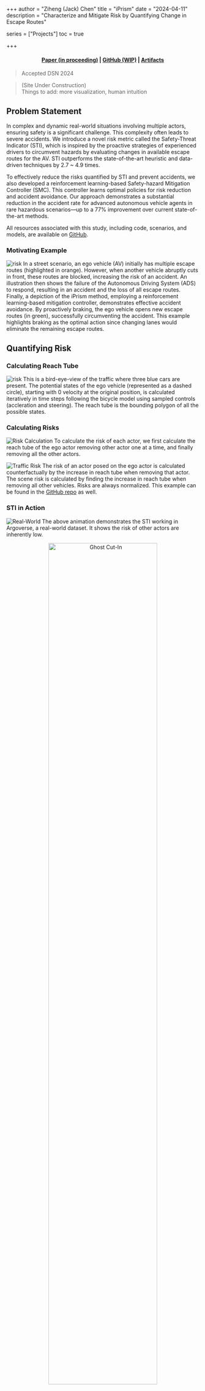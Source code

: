 +++
author = "Ziheng (Jack) Chen"
title = "iPrism"
date = "2024-04-11"
description = "Characterize and Mitigate Risk by Quantifying Change in Escape Routes"

series = ["Projects"]
toc = true

+++

<h4 style="text-align: center;">
  <a href="https://github.com/zihengjackchen/iPrism">Paper (in proceeding)</a> |
  <a href="https://github.com/zihengjackchen/iPrism">GitHub (WIP)</a> |
  <a href="https://zenodo.org/doi/10.5281/zenodo.10279653">Artifacts</a>
</h4>


> Accepted DSN 2024  

> (Site Under Construction)  
> Things to add: more visualization, human intuition  

## Problem Statement
In complex and dynamic real-world situations involving multiple actors, ensuring safety is a significant challenge. This complexity often leads to severe accidents. We introduce a novel risk metric called the Safety-Threat Indicator (STI), which is inspired by the proactive strategies of experienced drivers to circumvent hazards by evaluating changes in available escape routes for the AV. STI outperforms the state-of-the-art heuristic and data-driven techniques by 2.7 ~ 4.9 times.

To effectively reduce the risks quantified by STI and prevent accidents, we also developed a reinforcement learning-based Safety-hazard Mitigation Controller (SMC). This controller learns optimal policies for risk reduction and accident avoidance. Our approach demonstrates a substantial reduction in the accident rate for advanced autonomous vehicle agents in rare hazardous scenarios—up to a 77% improvement over current state-of-the-art methods. 

All resources associated with this study, including code, scenarios, and models, are available on [GitHub](https://github.com/zihengjackchen/iPrism).

### Motivating Example
![risk](intro.jpg)
In a street scenario, an ego vehicle (AV) initially has multiple escape routes (highlighted in orange). However, when another vehicle abruptly cuts in front, these routes are blocked, increasing the risk of an accident. An illustration then shows the failure of the Autonomous Driving System (ADS) to respond, resulting in an accident and the loss of all escape routes. Finally, a depiction of the iPrism method, employing a reinforcement learning-based mitigation controller, demonstrates effective accident avoidance. By proactively braking, the ego vehicle opens new escape routes (in green), successfully circumventing the accident. This example highlights braking as the optimal action since changing lanes would eliminate the remaining escape routes.

## Quantifying Risk

### Calculating Reach Tube
![risk](reach_tube_construction.gif)
This is a bird-eye-view of the traffic where three blue cars are present. The potential states of the ego vehicle (represented as a dashed circle), starting with 0 velocity at the original position, is calculated iteratively in time steps following the bicycle model using sampled controls (accleration and steering). The reach tube is the bounding polygon of all the possible states. 

### Calculating Risks
![Risk Calculation](risk_calculation.gif)
To calculate the risk of each actor, we first calculate the reach tube of the ego actor removing other actor one at a time, and finally removing all the other actors. 

![Traffic Risk](full-approx.png)
The risk of an actor posed on the ego actor is calculated counterfactually by the increase in reach tube when removing that actor. The scene risk is calculated by finding the increase in reach tube when removing all other vehicles. Risks are always normalized. This example can be found in the [GitHub repo](https://github.com/zihengjackchen/iPrism/STI-demo) as well. 

### STI in Action
![Real-World](argoverse.gif)
The above animation demonstrates the STI working in Argoverse, a real-world dataset. It shows the risk of other actors are inherently low.



<p style="text-align: center;">
  <img src="ghost_cutin.gif" alt="Ghost Cut-In" style="display: block; margin-left: auto; margin-right: auto; width: 75%;">
</p>

The above animation shows STI working in ghost-cutin. The risk of the actor was detected prior to the cutting motion.


### Results
| **Metric**        | **Ghost Cut-In**   | **Lead Cut-In**    | **Lead Slowdown**      | **Rear-End**         | **All Scenarios** |
| ----------------- | ------------------ | ------------------ | ---------------------- | -------------------- | ----------------- |
| TTC               | 0.00 (0.00)        | 0.00 (0.00)        | 3.30 (0.89)            | 0.02 (0.17)          | 0.83              |
| Dist. CIPA        | 0.00 (0.00)        | 0.00 (0.00)        | **5.50 (0.89)**        | 0.02 (0.17)          | 1.38              |
| PKL-All           | 0.75 (0.30)        | 1.01 (0.76)        | 1.22 (0.62)            | 0.01 (0.12)          | 0.75              |
| PKL-Holdout       | 0.14 (0.21)        | 3.36 (4.18)        | 1.23 (0.69)            | 0.01 (0.12)          | 1.19              |
| **STI (ours)**    | **2.94 (0.33)**    | **8.37 (0.70)**    | 2.22 (0.23)            | **1.23 (0.11)**      | **3.69**          |

The above table demonstrates the comparative analysis of Lead-Time-for-Mitigating-Accident (LTFMA) in seconds across various risk metrics. The average time in seconds and the standard deviation are provided. PKL-All: trained on all scenarios. We used *LBC agent* as the ADS to control the ego actor to obtain these results.

**Notes:**
- PKL-Holdout: trained on all scenarios except the *ghost cut-in* and the *lead cut-in* scenarios.
- In the front accident scenario, the ego actor's ADS (*LBC agent*) avoided the accident, resulting in no LTFMA metric to report.
- *SD* stands for *standard deviation*.


## Mitigating Risk
### SMC in Action
We constantly assess the risk of the traffic and train an SMC using reinforcement learning. The SMC mitigates the imminent accident by braking based on the scene risk. 
{{< video src="accident" autoplay="true" loop="true">}}
{{< video src="mitigated" autoplay="true" loop="true">}}
In this example, without SMC intervention, an accident occurs when another actor aggressively cuts in. The SMC successfully mitigates the accident by braking when the risk is high. 


The above scenario is the ghost cut-in scenario #225 with parameters `{"distance_same_lane": 12, "distance_lane_change": 8, "speed_lane_change": 14}` and can be reproduced. 


### Results
| Agent                                             | Reasons for Comparison                                               | Ghost cut-in CA% | Lead cut-in CA% | Lead slowdown CA% |
|---------------------------------------------------|----------------------------------------------------------------------|------------------|-----------------|-------------------|
| **LBC+SMC w/ STI (LBC+system)**            | To show improvement over baseline agent.                             | 49%              | 98%             | 87%               |
| LBC+SMC w/o STI                            | To show that score is important (ablation study).                    | 1%               | 2%              | 86%               |
| LBC+TTC-based (ACA)                               | To show improvement w.r.t. ACA techniques.                           | 0%               | 0%              | 92%               |
| **RIP+SMC w/ STI (RIP+system)**            | To show generalization with other agents.                            | 86%              | 61%             | 71%               |

The above table shows the effectiveness of SMC in mitigating accidents comparing to other state-of-the-art methods. **CA%** stands for the percentage of accident scenarios (shown in TAS) prevented by the mitigation strategy. 

SMC significantly enhances safety, reducing accident occurrences by 37% to 98% compared to a baseline Learning-by-Cheating (LBC) agent. Additionally, SMC achieves up to 72.7% accident prevention when compared to state-of-the-art safety hazard mitigation agents.


## Implementation
Please refer to [GitHub (WIP)](https://github.com/zihengjackchen/iPrism).

## Authors 
<p style="text-align: center;">
  <a href="https://www.linkedin.com/in/shengkun-cui-332353136/">Shengkun Cui</a> |
  <a href="https://saurabhjha.one/">Saurabh Jha</a> |
  <a href="https://zihengjackchen.com">Ziheng Chen</a> |
  <a href="https://ece.illinois.edu/about/directory/faculty/kalbarcz">Zbigniew Kalbarczyk</a> | 
  <a href="https://ece.illinois.edu/about/directory/faculty/rkiyer">Ravishankar Iyer</a>
</p>